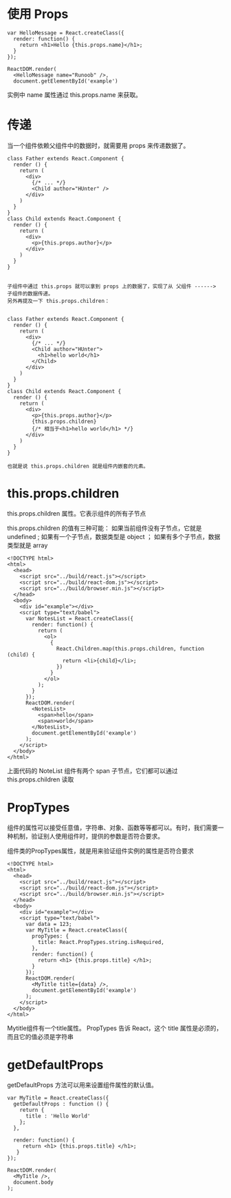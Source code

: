 


# 使用 Props

```
var HelloMessage = React.createClass({
  render: function() {
    return <h1>Hello {this.props.name}</h1>;
  }
});
 
ReactDOM.render(
  <HelloMessage name="Runoob" />,
  document.getElementById('example')
```


实例中 name 属性通过 this.props.name 来获取。

# 传递

当一个组件依赖父组件中的数据时，就需要用 props 来传递数据了。

```
class Father extends React.Component {
  render () {
    return (
      <div>
        {/* ... */}
        <Child author="HUnter" />
      </div>
    )
  }
}
class Child extends React.Component {
  render () {
    return (
      <div>
        <p>{this.props.author}</p>
      </div>
    )
  }
}


子组件中通过 this.props 就可以拿到 props 上的数据了，实现了从 父组件 ------> 子组件的数据传递。
另外再提及一下 this.props.children：


class Father extends React.Component {
  render () {
    return (
      <div>
        {/* ... */}
        <Child author="HUnter">
          <h1>hello world</h1>
        </Child>
      </div>
    )
  }
}
class Child extends React.Component {
  render () {
    return (
      <div>
        <p>{this.props.author}</p>
        {this.props.children}
        {/* 相当于<h1>hello world</h1> */}
      </div>
    )
  }
}

也就是说 this.props.children 就是组件内嵌套的元素。

```

# this.props.children

this.props.children 属性。它表示组件的所有子节点

this.props.children 的值有三种可能：
如果当前组件没有子节点，它就是 undefined ;
如果有一个子节点，数据类型是 object ；
如果有多个子节点，数据类型就是 array


```
<!DOCTYPE html>
<html>
  <head>
    <script src="../build/react.js"></script>
    <script src="../build/react-dom.js"></script>
    <script src="../build/browser.min.js"></script>
  </head>
  <body>
    <div id="example"></div>
    <script type="text/babel">
      var NotesList = React.createClass({
        render: function() {
          return (
            <ol>
              {
                React.Children.map(this.props.children, function (child) {
                  return <li>{child}</li>;
                })
              }
            </ol>
          );
        }
      });
      ReactDOM.render(
        <NotesList>
          <span>hello</span>
          <span>world</span>
        </NotesList>,
        document.getElementById('example')
      );
    </script>
  </body>
</html>
```

上面代码的 NoteList 组件有两个 span 子节点，它们都可以通过 this.props.children 读取


# PropTypes

组件的属性可以接受任意值，字符串、对象、函数等等都可以。有时，我们需要一种机制，验证别人使用组件时，提供的参数是否符合要求。

组件类的PropTypes属性，就是用来验证组件实例的属性是否符合要求

```
<!DOCTYPE html>
<html>
  <head>
    <script src="../build/react.js"></script>
    <script src="../build/react-dom.js"></script>
    <script src="../build/browser.min.js"></script>
  </head>
  <body>
    <div id="example"></div>
    <script type="text/babel">
      var data = 123;
      var MyTitle = React.createClass({
        propTypes: {
          title: React.PropTypes.string.isRequired,
        },
        render: function() {
          return <h1> {this.props.title} </h1>;
        }
      });
      ReactDOM.render(
        <MyTitle title={data} />,
        document.getElementById('example')
      );
    </script>
  </body>
</html>

```

Mytitle组件有一个title属性。
PropTypes 告诉 React，这个 title 属性是必须的，而且它的值必须是字符串


#  getDefaultProps


getDefaultProps 方法可以用来设置组件属性的默认值。


```
var MyTitle = React.createClass({
  getDefaultProps : function () {
    return {
      title : 'Hello World'
    };
  },

  render: function() {
     return <h1> {this.props.title} </h1>;
   }
});

ReactDOM.render(
  <MyTitle />,
  document.body
);
```


